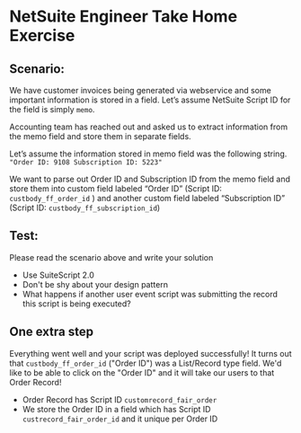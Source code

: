 # NetSuite Engineer Take Home Exercise

## Scenario:
 
We have customer invoices being generated via webservice and some important information is stored in a field.
Let’s assume NetSuite Script ID for the field is simply `memo`.
 
Accounting team has reached out and asked us to extract information from the memo field and store them in separate fields.
 
Let’s assume the information stored in memo field was the following string.
`"Order ID: 9108 Subscription ID: 5223"`
 
We want to parse out Order ID and Subscription ID from the memo field and store them into custom field labeled “Order ID” (Script ID: `custbody_ff_order_id` ) and another custom field labeled “Subscription ID” (Script ID: `custbody_ff_subscription_id`)
 
## Test:
Please read the scenario above and write your solution 
  - Use SuiteScript 2.0 
  - Don't be shy about your design pattern
  - What happens if another user event script was submitting the record this script is being executed?

## One extra step
Everything went well and your script was deployed successfully!
It turns out that `custbody_ff_order_id` ("Order ID") was a List/Record type field.
We'd like to be able to click on the "Order ID" and it will take our users to that Order Record!
  - Order Record has Script ID `customrecord_fair_order`
  - We store the Order ID in a field which has Script ID `custrecord_fair_order_id` and it unique per Order ID
